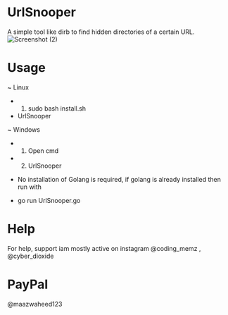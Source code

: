 # UrlSnooper
A simple tool like dirb to find hidden directories of a certain URL.
![Screenshot (2)](https://user-images.githubusercontent.com/93708296/190460691-0f2b0e31-889e-48e2-9f45-3d907ffbc9a3.png)

# Usage
~ Linux
* 1. sudo bash install.sh
* UrlSnooper <wordlist> <url>

~ Windows
* 1. Open cmd
* 2. UrlSnooper <wordlist> <url>

- No installation of Golang is required, if golang is already installed then run with
* go run UrlSnooper.go

# Help
For help, support iam mostly active on instagram @coding_memz , @cyber_dioxide

# PayPal
@maazwaheed123
